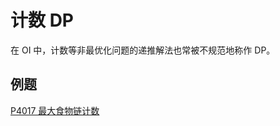 # 计数 DP

在 OI 中，计数等非最优化问题的递推解法也常被不规范地称作 DP。

## 例题

[P4017 最大食物链计数](./例题/计数%20DP/P4017%20最大食物链计数.md)
